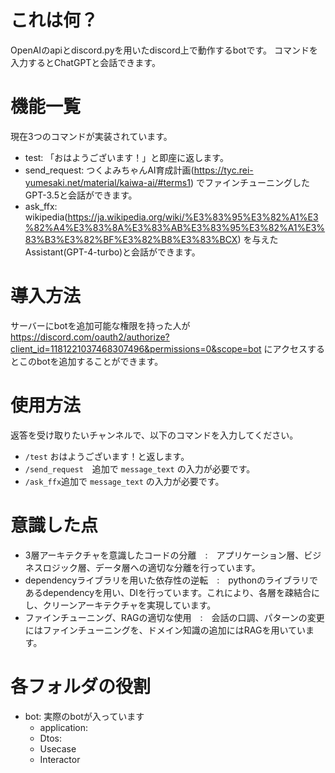 # これは何？
OpenAIのapiとdiscord.pyを用いたdiscord上で動作するbotです。
コマンドを入力するとChatGPTと会話できます。

# 機能一覧
現在3つのコマンドが実装されています。
- test: 「おはようございます！」と即座に返します。
- send_request: つくよみちゃんAI育成計画(https://tyc.rei-yumesaki.net/material/kaiwa-ai/#terms1)
でファインチューニングしたGPT-3.5と会話ができます。
- ask_ffx: wikipedia(https://ja.wikipedia.org/wiki/%E3%83%95%E3%82%A1%E3%82%A4%E3%83%8A%E3%83%AB%E3%83%95%E3%82%A1%E3%83%B3%E3%82%BF%E3%82%B8%E3%83%BCX)
を与えたAssistant(GPT-4-turbo)と会話ができます。

# 導入方法
サーバーにbotを追加可能な権限を持った人が
https://discord.com/oauth2/authorize?client_id=1181221037468307496&permissions=0&scope=bot
にアクセスするとこのbotを追加することができます。

# 使用方法
返答を受け取りたいチャンネルで、以下のコマンドを入力してください。
- `/test` おはようございます！と返します。
- `/send_request`　追加で `message_text` の入力が必要です。
- `/ask_ffx`追加で `message_text` の入力が必要です。

# 意識した点
- 3層アーキテクチャを意識したコードの分離　:　アプリケーション層、ビジネスロジック層、データ層への適切な分離を行っています。
- dependencyライブラリを用いた依存性の逆転　:　pythonのライブラリであるdependencyを用い、DIを行っています。これにより、各層を疎結合にし、クリーンアーキテクチャを実現しています。
- ファインチューニング、RAGの適切な使用　:　会話の口調、パターンの変更にはファインチューニングを、ドメイン知識の追加にはRAGを用いています。

# 各フォルダの役割
- bot: 実際のbotが入っています
  - application:
  - Dtos:
  - Usecase
  - Interactor
